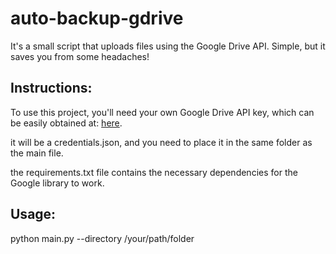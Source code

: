 # auto-backup-gdrive
It's a small script that uploads files using the Google Drive API. Simple, but it saves you from some headaches!

## Instructions:

To use this project, you'll need your own Google Drive API key, which can be easily obtained at: [here](https://console.cloud.google.com/). 

it will be a credentials.json, and you need to place it in the same folder as the main file.
                                                                                                                                            
the requirements.txt file contains the necessary dependencies for the Google library to work.    

## Usage:

python main.py --directory /your/path/folder
                                                                                                                                           
                                                                                                                                          
